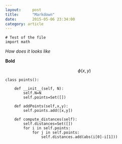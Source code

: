 ```yaml
---
layout:     post
title:      "Markdown"
date:       2015-05-06 23:34:00
category: article
---
```


    # Test of the file
    import math


*How does it looks like*

**Bold**


$$\phi(x,y)$$



    class points():
        
        def __init__(self, N):
            self.N=N
            self.points=Set([])
            
        def addPoints(self,x,y):
            self.points.add([x,y])
            
        def compute_distances(self):
            self.distances=Set([])
            for i in self.points:
                for j in self.points:
                    self.distances.add(abs(i[0]-i[1]))
                    
                    


    
